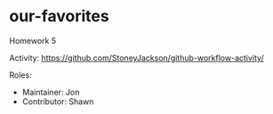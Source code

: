 # our-favorites
Homework 5

Activity:
  https://github.com/StoneyJackson/github-workflow-activity/

Roles:
- Maintainer: Jon
- Contributor: Shawn
